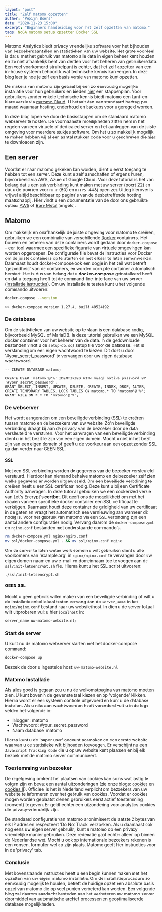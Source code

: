 ```yaml
---
layout: "post"
title: "Zelf matomo opzetten"
author: "Pepijn Boers"
date: "2020-11-23 15:00"
excerpt: "Beginners handleiding voor het zelf opzetten van matomo."
tags: NoGA matomo setup opzetten Docker SSL
---
```


Matomo Analytics biedt privacy vriendelijke software voor het bijhouden van bezoekersaantallen en statistieken van uw website. Het grote voordeel is dat u met het gebruik van matomo alle data in eigen beheer kunt houden en zo niet afhankelijk bent van derden voor het beheren van gebruikersdata. Een veel voorkomend struikelpunt is echter, dat het zelf opzetten van een in-house systeem behoorlijk wat technische kennis kan vergen. In deze blog leer je hoe je zelf een basis versie van matomo kunt opzetten. 

De makers van matomo zijn gebaat bij een zo eenvoudig mogelijke installatie voor hun gebruikers en bieden [hier](https://matomo.org/docs/installation/) een stappenplan. Voor gebruikers zonder enkele technische kennis biedt matomo een kant-en-klare versie via [matomo Cloud](https://matomo.org/matomo-cloud/). U betaalt dan een standaard bedrag per maand waarnaar hosting, onderhoud en backups voor u geregeld worden. 

In deze blog lopen we door de basisstappen om de standaard matomo webserver te hosten. De voornaamste moeilijkheden zitten hem in het regelen van een virtuele of dedicated server en het aanleggen van de juiste omgeving voor meerdere stukjes software. Om het u zo makkelijk mogelijk te maken hebben wij al een aantal stukken code voor u geschreven die [hier](https://github.com/PepijnBoers/matomo-compose) te downloaden zijn.

## Een server
Voordat er naar matomo gekeken kan worden, dient u eerst toegang te hebben tot een server. Deze kunt u zelf aanschaffen of ergens huren, bijvoorbeeld via AWS, Azure of Google Cloud. Voor deze tutorial is het van belang dat u een `ssh` verbinding kunt maken met uw server (poort 22) en dat u de poorten voor `HTTP` (80) en `HTTPS` (443) open zet. Uitleg hierover is vrijwel altijd beschikbaar op pagina's van de desbetreffende hosting maatschappij. Hier vindt u een documentatie van de door ons gebruikte opties: [AWS](https://gitlab.science.ru.nl/mdessing/noga/-/tree/master/setup/aws.md) of [Bare Metal](https://gitlab.science.ru.nl/mdessing/noga/-/tree/master/setup/bare_metal.md) (engels).

## Matomo
Om makkelijk en onafhankelijk de juiste omgeving voor matomo te creëren, gebruiken we een combinatie van verschillende [Docker](https://www.strato.nl/server/docker-tutorial/) containers. Het bouwen en beheren van deze containers wordt gedaan door `docker-compose` - een tool waarmee een specifieke figuratie van virtuele omgevingen kan worden opgeroepen. De configuratie file bevat de instructies voor Docker om de juiste containers op te starten en met elkaar te laten samenwerken. Daarnaast houdt docker-compose ook een oogje in het zeil wat betreft 'gezondheid' van de containers, en worden corrupte container automatisch herstart. Het is dus van belang dat u **docker-compose** geinstalleerd heeft en dat u toegang heeft tot de command-line-interface van uw server ([installatie instructies]((https://docs.docker.com/compose/install/))). Om uw installatie te testen kunt u het volgende commando uitvoeren:

```bash
docker-compose --version

>> docker-compose version 1.27.4, build 40524192
```

### De database
Om de statistieken van uw website op te slaan is een database nodig, bijvoorbeeld MySQL of MariaDB. In deze tutorial gebruiken we een MySQL docker container voor het beheren van de data. In de gedownloade bestanden vindt u de `setup-db.sql` setup file voor de database. Het is verstanding om een eigen wachtwoord te kiezen. Dit doet u door '#your_secret_password' te vervangen door uw eigen database wachtwoord.


```mysql
-- CREATE DATABASE matomo;

CREATE USER 'matomo'@'%' IDENTIFIED WITH mysql_native_password BY '#your_secret_password';
GRANT SELECT, INSERT, UPDATE, DELETE, CREATE, INDEX, DROP, ALTER, CREATE TEMPORARY TABLES, LOCK TABLES ON matomo.* TO 'matomo'@'%';
GRANT FILE ON *.* TO 'matomo'@'%';
```


### De webserver
Het wordt aangeraden om een beveiligde verbinding (SSL) te creëren tussen matomo en de bezoekers van uw website. Zo'n beveiligde verbinding draagt bij aan de privacy van de bezoeker door de data versleuteld te versturen. Voor het aanvragen van een beveiligde verbinding dient u in het bezit te zijn van een eigen domein. Mocht u niet in het bezit zijn van een eigen domein of geeft u de voorkeur aan een opzet zonder SSL ga dan verder naar GEEN SSL.

#### SSL
Met een SSL verbinding worden de gegevens van de bezoeker versleuteld verstuurd. Hierdoor kan niemand behalve matomo en de bezoeker zelf zien welke gegevens er worden uitgewisseld. Om een beveiligde verbdining te creëren heeft u een SSL certificaat nodig. Deze kunt u bij een Certificate Authority aanvragen. In deze tutorial gebruiken we een dockerized versie van Let's Encrypt's **certbot**. Dit geeft ons de mogelijkheid om met het draaien van een specifieke docker container een SSL certificaat te verkrijgen. Daarnaast houdt deze container de geldigheid van uw certificaat in de gaten en vraagt het automatisch een vernieuwing aan wanneer dit nodig is. Voor het gebruik van matomo via een SSL verbinding zijn een aantal andere configuraties nodig. Vervang daarom de `docker-compose.yml` en `nginx.conf` bestanden met onderstaande commando's.

```bash
rm docker-compose.yml nginx/nginx.conf
mv ssl/docker-compose.yml . && mv ssl/nginx.conf nginx
```

Om de server te laten weten welk domein u wilt gebruiken dient u alle voorkomens van 'example.org' in `nginx/nginx.conf` te vervangen door uw eigen domein naam en uw e-mail en domeinnaam toe te voegen aan de `ssl/init-letsencrypt.sh` file. Hierna kunt u het SSL script uitvoeren:

```bash
./ssl/init-letsencrypt.sh
```


#### GEEN SSL
Mocht u geen gebruik willen maken van een beveiligde verbinding of wilt u de installatie enkel lokaal testen vervang dan de `server_name` in het `nginx/nginx.conf` bestand naar uw website/host. In dien u de server lokaal wilt uitproberen vult u hier `localhost` in:

```
server_name uw-matomo-website.nl;
```


### Start de server
U kunt nu de matomo webserver starten met het docker-compose command:

```bash
docker-compose up
```

Bezoek de door u ingestelde host: `uw-matomo-website.nl`

### Matomo Installatie
Als alles goed is gegaan zou u nu de welkomstpagina van matomo moeten zien. U kunt bovenin de gewenste taal kiezen en op 'volgende' klikken. Hierna wordt er een systeem controle uitgevoerd en kunt u de database instellen. Als u niks aan wachtwoorden heeft veranderd vult u in de lege velden het volgende in:

* Inloggen: matomo
* Wachtwoord: #your_secret_password
* Naam database: matomo

Hierna kunt u de 'super user' account aanmaken en een eerste website waarvan u de statistieke wilt bijhouden toevoegen. Er verschijnt nu een `Javascript Tracking Code` die u op uw website kunt plaatsen en bij elk bezoek met de matomo server communiceert.

### Toestemming van bezoeker
De regelgeving omtrent het plaatsen van cookies kan soms wat lastig te volgen zijn en bevat een aantal uitzonderingen (zie onze blogs: [cookies](https://nogadata.nl/2020/03/09/cookies.html) en [cookies II](https://nogadata.nl/2020/03/09/borgesius-cookies.html)). Officieel is het in Nederland verplicht om bezoekers van uw website te informeren over het gebruik van cookies. Voordat er cookies mogen worden geplaatst dienen gebruikers eerst actief toestemming (consent) te geven. Er geldt echter een uitzondering voor analytics cookies die privacy-vriendelijk zijn.

De standaard configuratie van matomo anonimiseert de laatste 2 bytes van elk IP adres en respecteert 'Do Not Track' verzoeken. Als u daarnaast ook nog eens uw eigen server gebruikt, kunt u matomo op een privacy vriendelijke manier gebruiken. Deze redenatie gaat echter alleen op binnen de Nederlandse wet. Mocht u ook op internationale bezoekers rekenen is een consent formulier wel op zijn plaats. Matomo geeft hier instructies voor in de 'privacy' tab.

### Conclusie
Met bovenstaande instructies heeft u een begin kunnen maken met het opzetten van uw eigen matomo installatie. Om de installatieprocedure zo eenvoudig mogelijk te houden, betreft de huidige opzet een absolute basis opzet van matomo die op veel punten verbeterd kan worden. Een volgende blog zal daarom aandacht besteden aan het verbeteren uw matomo server doormiddel van automatische archief processen en geoptimaliseerde database mogelijkheden. 
